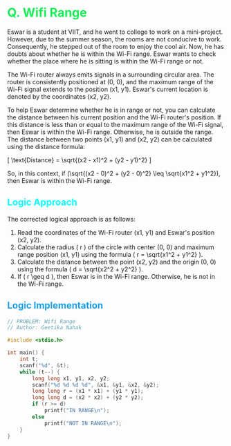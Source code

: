 # <span style="color:#1AED59"> Q. **Wifi Range**</span>

Eswar is a student at VIIT, and he went to college to work on a mini-project. However, due to the summer season, the rooms are not conducive to work. Consequently, he stepped out of the room to enjoy the cool air. Now, he has doubts about whether he is within the Wi-Fi range. Eswar wants to check whether the place where he is sitting is within the Wi-Fi range or not.

The Wi-Fi router always emits signals in a surrounding circular area. The router is consistently positioned at (0, 0), and the maximum range of the Wi-Fi signal extends to the position (x1, y1). Eswar's current location is denoted by the coordinates (x2, y2).

To help Eswar determine whether he is in range or not, you can calculate the distance between his current position and the Wi-Fi router's position. If this distance is less than or equal to the maximum range of the Wi-Fi signal, then Eswar is within the Wi-Fi range. Otherwise, he is outside the range. The distance between two points (x1, y1) and (x2, y2) can be calculated using the distance formula:

\[ \text{Distance} = \sqrt{(x2 - x1)^2 + (y2 - y1)^2} \]

So, in this context, if \(\sqrt{(x2 - 0)^2 + (y2 - 0)^2} \leq \sqrt{x1^2 + y1^2}\), then Eswar is within the Wi-Fi range.

## <span style="color:cyan"> **Logic Approach** </span>

The corrected logical approach is as follows:

1. Read the coordinates of the Wi-Fi router (x1, y1) and Eswar's position (x2, y2).
2. Calculate the radius \( r \) of the circle with center (0, 0) and maximum range position (x1, y1) using the formula \( r = \sqrt{x1^2 + y1^2} \).
3. Calculate the distance between the point (x2, y2) and the origin (0, 0) using the formula \( d = \sqrt{x2^2 + y2^2} \).
4. If \( r \geq d \), then Eswar is in the Wi-Fi range. Otherwise, he is not in the Wi-Fi range.

## <span style="color:#1AA1ED"> **Logic Implementation** </span>

```c
// PROBLEM: Wifi Range
// Author: Geetika Nahak

#include <stdio.h>

int main() {
    int t;
    scanf("%d", &t);
    while (t--) {
        long long x1, y1, x2, y2;
        scanf("%d %d %d %d", &x1, &y1, &x2, &y2);
        long long r = (x1 * x1) + (y1 * y1);
        long long d = (x2 * x2) + (y2 * y2);
        if (r >= d)
            printf("IN RANGE\n");
        else
            printf("NOT IN RANGE\n");
    }
}
```
